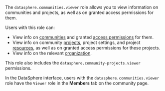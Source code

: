 The `datasphere.communities.viewer` role allows you to view information on communities and projects, as well as on granted access permissions for them.

Users with this role can:
* View info on [communities](../../../datasphere/concepts/community.md) and granted [access permissions](../../../iam/concepts/access-control/index.md) for them.
* View info on community [projects](../../../datasphere/concepts/project.md), project settings, and project [resources](../../../datasphere/concepts/resources.md), as well as on granted access permissions for these projects.
* View info on the relevant [organization](../../../organization/quickstart.md).

This role also includes the `datasphere.community-projects.viewer` permissions.

In the DataSphere interface, users with the `datasphere.communities.viewer` role have the `Viewer` role in the **Members** tab on the community page.